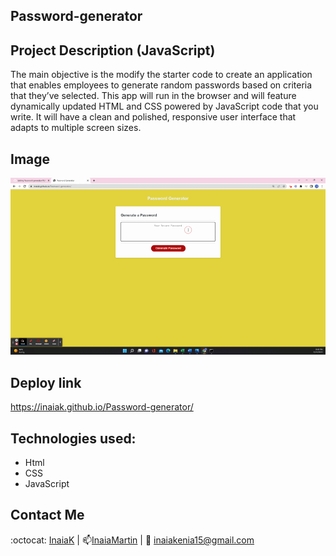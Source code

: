 ## Password-generator

## Project Description (JavaScript)

The main objective is the modify the starter code to create an application that enables employees to generate random passwords based on criteria that they’ve selected. This app will run in the browser and will feature dynamically updated HTML and CSS powered by JavaScript code that you write. It will have a clean and polished, responsive user interface that adapts to multiple screen sizes.

## Image 
<img src="https://github.com/InaiaK/Password-generator/blob/main/pass.gif">

## Deploy link 
 https://inaiak.github.io/Password-generator/

## Technologies used:
* Html
* CSS
* JavaScript


## Contact Me

:octocat: [InaiaK](https://github.com/inaia@gmail.com) | 📫[InaiaMartin](https://www.linkedin.com/in/inai%C3%A1-martin100000/) | :email: inaiakenia15@gmail.com


